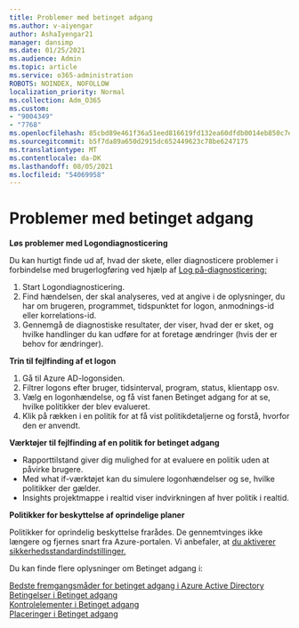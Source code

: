 ```yaml
---
title: Problemer med betinget adgang
ms.author: v-aiyengar
author: AshaIyengar21
manager: dansimp
ms.date: 01/25/2021
ms.audience: Admin
ms.topic: article
ms.service: o365-administration
ROBOTS: NOINDEX, NOFOLLOW
localization_priority: Normal
ms.collection: Adm_O365
ms.custom:
- "9004349"
- "7768"
ms.openlocfilehash: 85cbd89e461f36a51eed816619fd132ea60dfdb0014eb850c7ec3f38d41e1ca2
ms.sourcegitcommit: b5f7da89a650d2915dc652449623c78be6247175
ms.translationtype: MT
ms.contentlocale: da-DK
ms.lasthandoff: 08/05/2021
ms.locfileid: "54069958"
---
```

# <a name="conditional-access-issues"></a>Problemer med betinget adgang

**Løs problemer med Logondiagnosticering**

Du kan hurtigt finde ud af, hvad der skete, eller diagnosticere problemer i forbindelse med brugerlogføring ved hjælp af [Log på-diagnosticering:](https://portal.azure.com/#blade/Microsoft_AAD_IAM/ActiveDirectoryMenuBlade/diagnose/symptomId/ms_aad_dxp_signin_caDiagnoseAndSolveSummarySymptom)

1. Start Logondiagnosticering.
1. Find hændelsen, der skal analyseres, ved at angive i de oplysninger, du har om brugeren, programmet, tidspunktet for logon, anmodnings-id eller korrelations-id.
1. Gennemgå de diagnostiske resultater, der viser, hvad der er sket, og hvilke handlinger du kan udføre for at foretage ændringer (hvis der er behov for ændringer).

**Trin til fejlfinding af et logon** 

1. Gå til Azure AD-logonsiden.
1. Filtrer logons efter bruger, tidsinterval, program, status, klientapp osv.
1. Vælg en logonhændelse, og få vist fanen Betinget adgang for at se, hvilke politikker der blev evalueret.
1. Klik på rækken i en politik for at få vist politikdetaljerne og forstå, hvorfor den er anvendt.

**Værktøjer til fejlfinding af en politik for betinget adgang**

- Rapporttilstand giver dig mulighed for at evaluere en politik uden at påvirke brugere.
- Med what if-værktøjet kan du simulere logonhændelser og se, hvilke politikker der gælder.
- Insights projektmappe i realtid viser indvirkningen af hver politik i realtid.

**Politikker for beskyttelse af oprindelige planer**

Politikker for oprindelig beskyttelse frarådes. De gennemtvinges ikke længere og fjernes snart fra Azure-portalen. Vi anbefaler, at [du aktiverer sikkerhedsstandardindstillinger.](https://docs.microsoft.com/azure/active-directory/fundamentals/concept-fundamentals-security-defaults)

Du kan finde flere oplysninger om Betinget adgang i:

[Bedste fremgangsmåder for betinget adgang i Azure Active Directory](https://docs.microsoft.com/azure/active-directory/conditional-access/best-practices)  
 [Betingelser i Betinget adgang](https://docs.microsoft.com/azure/active-directory/conditional-access/best-practices)  
 [Kontrolelementer i Betinget adgang](https://docs.microsoft.com/azure/active-directory/conditional-access/controls)  
 [Placeringer i Betinget adgang](https://docs.microsoft.com/azure/active-directory/conditional-access/location-condition)
